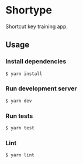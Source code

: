 # Shortype

Shortcut key training app.

## Usage

### Install dependencies

```bash
$ yarn install
```

### Run development server

```bash
$ yarn dev
```

### Run tests

```bash
$ yarn test
```

### Lint

```bash
$ yarn lint
```
